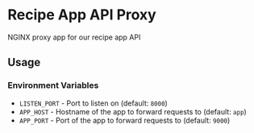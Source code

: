 # Recipe App API Proxy

NGINX proxy app for our recipe app API

## Usage

### Environment Variables

 * `LISTEN_PORT` - Port to listen on (default: `8000`)
 * `APP_HOST` - Hostname of the app to forward requests to (default: `app`)
 * `APP_PORT` - Port of the app to forward requests to (default: `9000`)